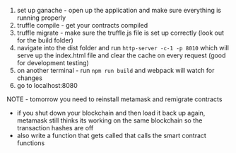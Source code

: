 1. set up ganache - open up the application and make sure everything is running properly
2. truffle compile - get your contracts compiled
3. truffle migrate - make sure the truffle.js file is set up correctly (look out for the build folder)
4. navigate into the dist folder and run `http-server -c-1 -p 8010` which will serve
up the index.html file and clear the cache on every request (good for development testing)
5. on another terminal - run `npm run build` and webpack will watch for changes
6. go to localhost:8080


NOTE - tomorrow you need to reinstall metamask and remigrate contracts
- if you shut down your blockchain and then load it back up again, metamask
still thinks its working on the same blockchain so the transaction hashes are off
- also write a function that gets called that calls the smart contract functions


